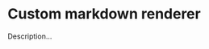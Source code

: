 <!-- ======================================================================
--- Search engine
title:          Custom renderer
keywords:       custom, markdown, renderer
description:    Custom markdown renderer in md-site-engine.
--- Menu system
order:          50
text:           Custom renderer
hidden:         false
umbel:          false
--- Page properties
id:             
document:       
layout:         layout-2-left
$-left:         #side-menu
--- Side menu
side-menu-root:     /documentation
side-menu-header:   Documentation
side-menu-top:      Introduction
side-menu-depth:    1
======================================================================= -->

# Custom markdown renderer

Description...